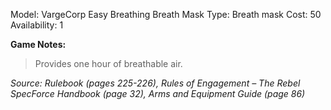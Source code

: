 Model: VargeCorp Easy Breathing Breath Mask
Type: Breath mask
Cost: 50
Availability: 1

**Game Notes:** 
> Provides one hour of breathable air.

*Source: Rulebook (pages 225-226), Rules of Engagement – The Rebel SpecForce Handbook (page 32), Arms and Equipment Guide (page 86)*